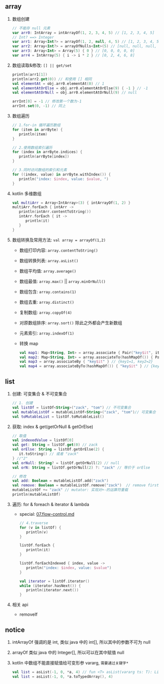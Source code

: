 ## array

1. 数组创建

   ```kotlin
   // 不能存 null 元素
   var arr0: IntArray = intArrayOf(1, 2, 3, 4, 5) // [1, 2, 3, 4, 5]
   // Int? ==> Integer
   var arr1: Array<Int?> = arrayOf(1, 2, null, 4, 5) // [1, 2, 3, 4, 5]
   var arr2: Array<Int?> = arrayOfNulls<Int>(5) // [null, null, null, null, null]
   var arr3: Array<Int> = Array(5) { 0 } // [0, 0, 0, 0, 0]
   var arr4 = IntArray(5) { i -> i * 2 } // [0, 2, 4, 6, 8]
   ```

2. 数组读取&修改: `[] || get/set`

   ```kotlin
   println(arr1[1])
   println(arr2.get(0)) // 和使用 [] 相同
   val elementAt = obj.arr0.elementAt(0) // 1
   val elementAtOrElse = obj.arr0.elementAtOrElse(9) { -1 } // -1
   val elementAtOrNull = obj.arr0.elementAtOrNull(9) // null

   arrInt[0] = -1 // 修改第一个数为-1
   arrInt.set(0, -1) // 同上
   ```

3. 数组遍历

   ```kotlin
   // 1.for-in 循环遍历数组
   for (item in arrByte) {
      println(item)
   }

   // 2.使用数组索引遍历
   for (index in arrByte.indices) {
      println(arrByte[index])
   }

   // 3.同时访问数组的索引和元素
   for ((index, value) in arrByte.withIndex()) {
      println("index: $index, value: $value, ")
   }
   ```

4. kotlin 多维数组

   ```kotlin
   val multiArr = Array<IntArray>(3) { intArrayOf(1, 2) }
   multiArr.forEach { intArr ->
      println(intArr.contentToString())
      intArr.forEach { it ->
         println(it)
      }
   }
   ```

5. 数组转换及常用方法: `val array = arrayOf(1,2)`

   - 数组打印内容: `array.contentToString()`
   - 数组转换列表: `array.asList()`
   - 数组平均值: `array.average()`
   - 数组最值: `array.max()` || `array.minOrNull()`
   - 数组包含: `array.contains(1)`
   - 数组去重: `array.distinct()`
   - 复制数组: `array.copyOf(4)`
   - 对原数组排序: `array.sort()` 除此之外都会产生新数组
   - 元素索引: `array.indexOf(1)`
   - 转换 map

     ```kotlin
     val map1: Map<String, Int> = array.associate { Pair("key$it", it) } // {key1=1, key2=2}
     val map2: Map<String, Int> = array.associateTo(hashMapOf()) { Pair("key$it", it) } // {key1=1, key2=2}
     val map3 = array.associateBy { "key$it" } // {key1=1, key2=2}
     val map4 = array.associateByTo(hashMapOf()) { "key$it" } // {key1=1, key2=2}
     ```

## list

1. 创建: 可变集合 & 不可变集合

   ```kotlin
   // 1. 创建
   val listOf = listOf<String>("zack", "tom") // 不可变集合
   val mutableListOf = mutableListOf<String>("zack", "tom")// 可变集合
   val toMutableList = listOf.toMutableList()
   ```

2. 获取: index & get(getOrNull & getOrElse)

   ```kotlin
   // 取值
   val indexedValue = listOf[0]
   val get: String = listOf.get(0) // zack
   val orElse: String = listOf.getOrElse(2) {
      it.toString() // 或者 "zack"
   } //"2"
   val orNull: String? = listOf.getOrNull(2) // null
   val orN: String = listOf.getOrNull(2) ?: "zack" // 等价于 orElse

   // 修改
   val add: Boolean = mutableListOf.add("zack")
   val remove: Boolean = mutableListOf.remove("zack")  // remove first one
   mutableListOf += "zack" // mutator: 实现对+-的运算符重载
   println(mutableListOf)
   ```

3. 遍历: for & foreach & iterator & lambda

   - special: [07.flow-control.md](./07.flow-control.md#for)

     ```kotlin
     // 4.traverse
     for (v in listOf) {
        println(v)
     }

     listOf.forEach {
        println(it)
     }

     listOf.forEachIndexed { index, value ->
        println("index: $index, value: $value")
     }

     val iterator = listOf.iterator()
     while (iterator.hasNext()) {
        println(iterator.next())
     }
     ```

4. 相关 api

   - removeIf

## notice

1. intArrayOf 强调的是 int, 类似 java 中的 int[], 所以其中的参数不可为 null
2. arrayOf 类似 java 中的 Integer[], 所以可以在其中赋值 null
3. kotlin 中数组不能直接赋值给可变形参 vararg, `需要通过关键字*`

   ```kotlin
   val list = asList(-1, 0, *a, 4) // fun <T> asList(vararg ts: T): List<T>
   val list = asList(-1, 0, *a.toTypedArray(), 4)
   ```
